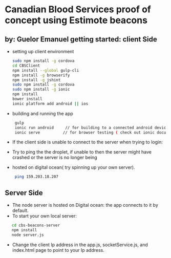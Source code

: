 # Canadian Blood Services proof of concept using Estimote beacons
by: Guelor Emanuel
getting started: client Side
--------------------
- setting up client environment

  ```sh
  sudo npm install -g cordova
  cd CBSClient
  npm install --global gulp-cli 
  npm install -g browserify
  npm install -g jshint
  sudo npm install -g cordova
  sudo npm install -g ionic
  npm install
  bower install
  ionic platform add android || ios
  ```
- building and running the app
  
  ```sh
   gulp
   ionic run android     // for building to a connected android device via usb
   ionic serve          // for browser testing ( check out ionic documentation)
  ```
  
- If the client side is unable to connect to the server when trying to login:
- Try to ping the the droplet, if unable to then the server might have crashed or the server is no longer being
- hosted on digital ocean( try spinning up your own server).
  
  ```sh
   ping 159.203.18.207
  ```

Server Side
--------------------
- The node server is hosted on Digital ocean: the app connects to it by default.
- To start your own local server:
```sh
   cd cbs-beacons-server
   npm install     
   node server.js             
  ```
- Change the client Ip address in the app.js, socketService.js, and index.html page to point to your Ip address.


